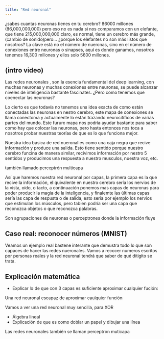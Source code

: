 ```yaml
---
title: "Red neuronal"
---
```


¿sabes cuantas neuronas tienes en tu cerebro? 86000 millones (86,000,000,000) pero eso no es nada si nos comparamos con un elefante, que tiene 215,000,000,000 claro, es normal, tiene un cerebro más grande, (cambio de sonido)pero... ¿porque los elefantes no son más listos que nosotros? La clave está no el número de nueronas, sino en el número de conexiones entre neuronas o sinapses, aquí es donde ganamos, nosotros tenemos 16,300 millones y ellos solo 5600 millones.

(intro video)
---

Las redes neuronales , son la esencia fundamental del deep learning, con muchas neuronas y muchas conexiones entre neuronas, se puede alcanzar
niveles de inteligencia bastante fascinates. ¿Pero como tenemos que coenectar las neuronas?

Lo cierto es que todavía no tenemos una idea exacta de como están conectadas las neuronas en nestro cerebro, este mapa de conexiones se llama conectoma y actualmente lo están trazando neurocitificos de varias partes del mundo. Este fururo mapa nos podría ayudar bastante para saber como hay que colocar las neuronas, pero hasta entonces nos toca a nosotros probar nuestras teorías de que es lo que funciona mejor.

Nuestra idea básica de red nueronal es como una caja negra que recive información y produce una salida. Esto tiene sentido porque nuestro cerebro funcina de manera similar, recivimos información por nestro 5 sentidos y producimos una respuesta a nuestro musculos, nuestra voz, etc.

 también llamado perceptrón multicapa

Así que haremos nuestra red neuronal por capas, la primera capa es la que recive la información, el quivalente en nuestro cerebro sería los nervios de la vista, oído, o tacto, a continuación ponemos mas capas de neuronas para poder producir la magia de la inteligencia, y finalemte las últimas capas sería las capa de respusta o de salida, esto sería por ejemplo los nervios que estimulan los músculos, pero tabien podría ser una capa que reconozca objetos o que reconozca palabras.


Son agrupaciones de neuronas o perceptrones donde la información fluye

Caso real: reconocer números (MNIST)
---

Veamos un ejemplo real bastene interante que demustra todo lo que son capaces de hacer las redes nueronales. Vamos a recocer numeros escritos por personas reales y la red neuronal tendrá que saber de qué dítigito se trata.





Explicación matemática
---

- Explicar lo de que con 3 capas es suficiente aproximar cualquier fución:

Una red neuronal escapaz de aproximar caulquier función

Vamos a ver una red neuronal muy sencilla, para XOR 

- Álgebra lineal
- Explicación de que es como doblar un papel y dibujar una línea

Las redes neuronales también se llaman perceptron muticapa
